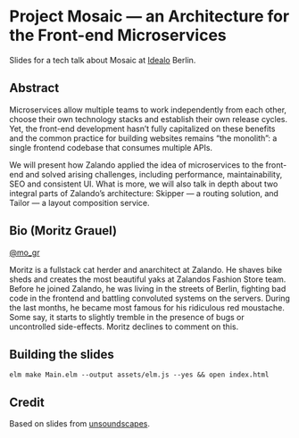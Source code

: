 # Project Mosaic — an Architecture for the Front-end Microservices

Slides for a tech talk about Mosaic at [Idealo](https://www.idealo.de) Berlin.

## Abstract

Microservices allow multiple teams to work independently from each other, choose their own technology stacks and establish their own release cycles. Yet, the front-end development hasn’t fully capitalized on these benefits and the common practice for building websites remains “the monolith”: a single frontend codebase that consumes multiple APIs.

We will present how Zalando applied the idea of microservices to the front-end and solved arising challenges, including performance, maintainability, SEO and consistent UI. What is more, we will also talk in depth about two integral parts of Zalando’s architecture: Skipper — a routing solution, and Tailor — a layout composition service.

## Bio (Moritz Grauel)

[@mo_gr](https://twitter.com/mo_gr)

Moritz is a fullstack cat herder and anarchitect at Zalando. He shaves bike sheds and creates the most beautiful yaks at Zalandos Fashion Store team. Before he joined Zalando, he was living in the streets of Berlin, fighting bad code in the frontend and battling convoluted systems on the servers. During the last months, he became most famous for his ridiculous red moustache. Some say, it starts to slightly tremble in the presence of bugs or uncontrolled side-effects. Moritz declines to comment on this.

## Building the slides

`elm make Main.elm --output assets/elm.js --yes && open index.html`

## Credit

Based on slides from [unsoundscapes](http://unsoundscapes.com/slides/2016-09-29-project-mosaic-an-architecture-for-the-frontend-microservices/).
